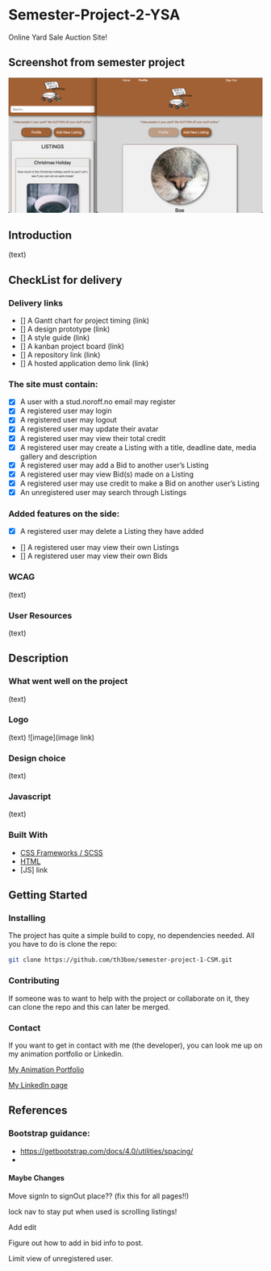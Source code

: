 # Semester-Project-2-YSA

Online Yard Sale Auction Site!

## Screenshot from semester project

![image](images/YardSaleAuctions.png)

## Introduction

(text)

## CheckList for delivery

### Delivery links

- [] A Gantt chart for project timing
  (link)
- [] A design prototype
  (link)
- [] A style guide
  (link)
- [] A kanban project board
  (link)
- [] A repository link
  (link)
- [] A hosted application demo link
  (link)

### The site must contain:

- [x] A user with a stud.noroff.no email may register
- [x] A registered user may login
- [x] A registered user may logout
- [x] A registered user may update their avatar
- [x] A registered user may view their total credit
- [x] A registered user may create a Listing with a title, deadline date, media gallery and description
- [x] A registered user may add a Bid to another user’s Listing
- [x] A registered user may view Bid(s) made on a Listing
- [x] A registered user may use credit to make a Bid on another user’s Listing
- [x] An unregistered user may search through Listings

### Added features on the side:

- [x] A registered user may delete a Listing they have added
- [] A registered user may view their own Listings
- [] A registered user may view their own Bids

### WCAG

(text)

### User Resources

(text)

## Description

### What went well on the project

(text)

### Logo

(text)
![image](image link)

### Design choice

(text)

### Javascript

(text)

### Built With

- [CSS Frameworks / SCSS](https://github.com/th3boe/semester-project-1-CSM/tree/main/css)
- [HTML](https://github.com/th3boe/semester-project-1-CSM)
- [JS] link

## Getting Started

### Installing

The project has quite a simple build to copy, no dependencies needed. All you have to do is clone the repo:

```bash
git clone https://github.com/th3boe/semester-project-1-CSM.git
```

### Contributing

If someone was to want to help with the project or collaborate on it, they can clone the repo and this can later be merged.

### Contact

If you want to get in contact with me (the developer), you can look me up on my animation portfolio or Linkedin.

[My Animation Portfolio](www.boe3am.com)

[My LinkedIn page](https://www.linkedin.com/in/benedicte-%C3%B8verb%C3%B8-9b35b2162/)

## References

### Bootstrap guidance:

- https://getbootstrap.com/docs/4.0/utilities/spacing/
-

#### Maybe Changes

Move signIn to signOut place??
(fix this for all pages!!)

lock nav to stay put when used is scrolling listings!

Add edit

Figure out how to add in bid info to post.

Limit view of unregistered user.
